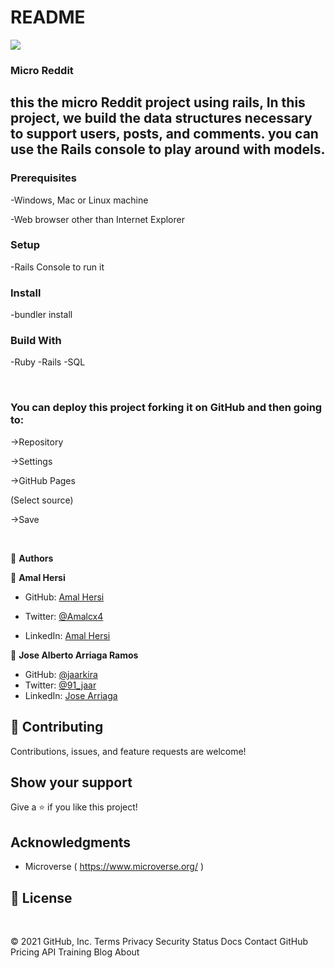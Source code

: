 # README
![](https://img.shields.io/badge/Microverse-blueviolet)

### Micro Reddit

## this the micro Reddit project using rails, In this project, we build the data structures necessary to support users, posts, and comments. you can use the Rails console to play around with models.


### Prerequisites

-Windows, Mac or Linux machine 

-Web browser other than Internet Explorer

### Setup

-Rails Console to run it

### Install

-bundler install

### Build With

-Ruby 
-Rails
-SQL


​
### You can deploy this project forking it on GitHub and then going to:

->Repository

->Settings

->GitHub Pages

(Select source)

->Save

​

👤 **Authors**

👤 **Amal Hersi**

- GitHub: [Amal Hersi](https://github.com/Amalcxc)

- Twitter: [@Amalcx4](https://twitter.com/home?lang=en)

- LinkedIn: [Amal Hersi](https://www.linkedin.com/in/amal-hersi-a29583205/)

👤 **Jose Alberto Arriaga Ramos**
- GitHub: [@jaarkira](https://github.com/jaarkira )
- Twitter: [@91_jaar](https://twitter.com/91_jaar )
- LinkedIn: [Jose Arriaga](https://www.linkedin.com/in/jose-arriaga-63a851204/)
​

## 🤝 Contributing

Contributions, issues, and feature requests are welcome!

## Show your support


Give a ⭐️ if you like this project!


## Acknowledgments

- Microverse ( https://www.microverse.org/ )

## 📝 License

​
 
© 2021 GitHub, Inc.
Terms
Privacy
Security
Status
Docs
Contact GitHub
Pricing
API
Training
Blog
About


